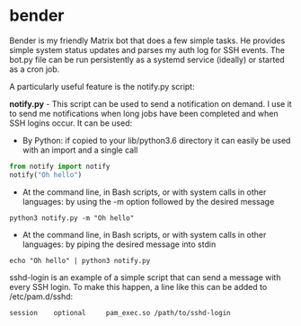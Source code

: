 # bender
Bender is my friendly Matrix bot that does a few simple tasks. He provides simple system status updates and parses my auth log for SSH events. The bot.py file can be run persistently as a systemd service (ideally) or started as a cron job.

A particularly useful feature is the notify.py script:

**notify.py** - This script can be used to send a notification on demand. I use it to send me notifications when long jobs have been completed and when SSH logins occur. It can be used:
* By Python: if copied to your lib/python3.6 directory it can easily be used with an import and a single call
```python
from notify import notify
notify("Oh hello")
```
* At the command line, in Bash scripts, or with system calls in other languages: by using the -m option followed by the desired message
```
python3 notify.py -m "Oh hello"
```
* At the command line, in Bash scripts, or with system calls in other languages: by piping the desired message into stdin
```
echo "Oh hello" | python3 notify.py
```
sshd-login is an example of a simple script that can send a message with every SSH login. To make this happen, a line like this can be added to /etc/pam.d/sshd:
```
session    optional     pam_exec.so /path/to/sshd-login
```

